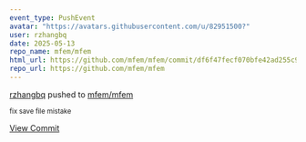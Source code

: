 ```yaml
---
event_type: PushEvent
avatar: "https://avatars.githubusercontent.com/u/82951500?"
user: rzhangbq
date: 2025-05-13
repo_name: mfem/mfem
html_url: https://github.com/mfem/mfem/commit/df6f47fecf070bfe42ad255c971b7e9b15fc0eee
repo_url: https://github.com/mfem/mfem
---
```


<a href='https://github.com/rzhangbq' target='_blank'>rzhangbq</a> pushed to <a href='https://github.com/mfem/mfem' target='_blank'>mfem/mfem</a>

<small>fix save file mistake</small>

<a href='https://github.com/mfem/mfem/commit/df6f47fecf070bfe42ad255c971b7e9b15fc0eee' target='_blank'>View Commit</a>